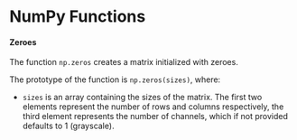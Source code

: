 # NumPy Functions

#### Zeroes

The function `np.zeros` creates a matrix initialized with zeroes.

The prototype of the function is `np.zeros(sizes)`, where:

- `sizes` is an array containing the sizes of the matrix. The first two elements represent the number of rows and columns respectively, the third element represents the number of channels, which if not provided defaults to 1 (grayscale).